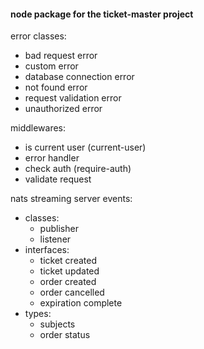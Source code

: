 #### node package for the ticket-master project

error classes:
  - bad request error
  - custom error
  - database connection error
  - not found error
  - request validation error
  - unauthorized error

middlewares:
  - is current user (current-user)
  - error handler
  - check auth (require-auth)
  - validate request

nats streaming server events:
  - classes:
    - publisher
    - listener
  - interfaces:
    - ticket created
    - ticket updated
    - order created
    - order cancelled
    - expiration complete
  - types:
    - subjects
    - order status